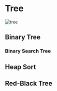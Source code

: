 # Tree
![tree](https://github.com/reruo321/CPP-Self-Study/assets/48712088/65727cef-1156-4684-9482-43080d3067e8)

## Binary Tree
### Binary Search Tree
## Heap Sort
## Red-Black Tree
